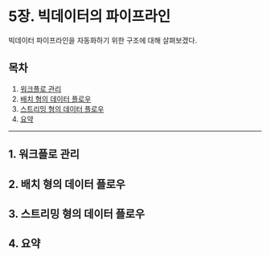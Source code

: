 # 5장. 빅데이터의 파이프라인

빅데이터 파이프라인을 자동화하기 위한 구조에 대해 살펴보겠다.

## 목차

1. [워크플로 관리](#1-워크플로-관리)
2. [배치 형의 데이터 플로우](#2-배치-형의-데이터-플로우)
3. [스트리밍 형의 데이터 플로우](#3-스트리밍-형의-데이터-플로우)
4. [요약](#4-요약)

---

## 1. 워크플로 관리


## 2. 배치 형의 데이터 플로우


## 3. 스트리밍 형의 데이터 플로우


## 4. 요약